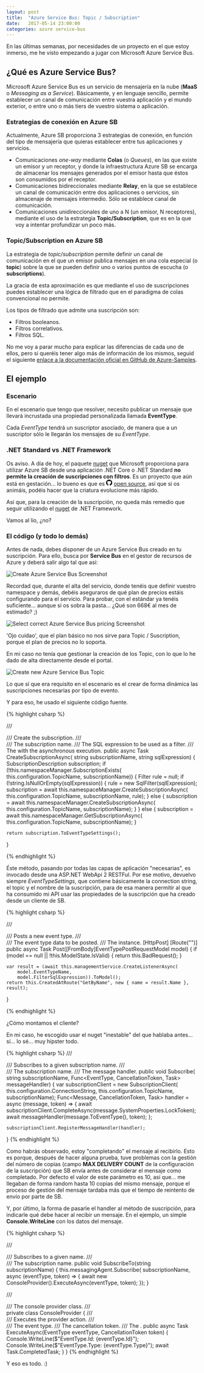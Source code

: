 ```yaml
---
layout: post
title:  "Azure Service Bus: Topic / Subscription"
date:   2017-05-14 23:00:00
categories: azure service-bus
---
```


En las últimas semanas, por necesidades de un proyecto en el que estoy inmerso, me he visto empezando a jugar con Microsoft Azure Service Bus.

## ¿Qué es Azure Service Bus?

Microsoft Azure Service Bus es un servicio de mensajería en la nube (**MaaS** o _Messaging as a Service_). Básicamente, y en lenguaje sencillo, permite establecer un canal de comunicación entre vuestra aplicación y el mundo exterior, o entre uno o  más tiers de vuestro sistema o aplicación.

### Estrategias de conexión en Azure SB
Actualmente, Azure SB proporciona 3 estrategias de conexión, en función del tipo de mensajería que quieras establecer entre tus aplicaciones y servicios.

- Comunicaciones _one-way_ mediante **Colas** (o *Queues*), en las que existe un emisor y un receptor, y donde la infraestructura Azure SB se encarga de almacenar los mensajes generados por el emisor hasta que éstos son consumidos por el receptor.
- Comunicaciones bidireccionales mediante **Relay**, en la que se establece un canal de comunicación entre dos aplicaciones o servicios, sin almacenaje de mensajes intermedio. Sólo se establece canal de comunicación.
- Comunicaciones unidireccionales de uno a N (un emisor, N receptores), mediante el uso de la estrategia **Topic/Subscription**, que es en la que voy a intentar profundizar un poco más.

### Topic/Subscription en Azure SB
La estrategia de _topic/subscription_ permite definir un canal de comunicación en el que un emisor publica mensajes en una cola especial (o **topic**) sobre la que se pueden definir uno o varios puntos de escucha (o **subscriptions**).

La gracia de esta aproximación es que mediante el uso de suscripciones puedes establecer una lógica de filtrado que en el paradigma de colas convencional no permite.

Los tipos de filtrado que admite una suscripción son:
- Filtros booleanos.
- Filtros correlativos.
- Filtros SQL.

No me voy a parar mucho para explicar las diferencias de cada uno de ellos, pero si queréis tener algo más de información de los mismos, seguid el siguiente [enlace a la documentación oficial en GitHub de Azure-Samples](https://github.com/Azure-Samples/azure-servicebus-messaging-samples/blob/master/TopicFilters/readme.md#what-are-subscription-filters).

## El ejemplo
### Escenario

En el escenario que tengo que resolver, necesito publicar un mensaje que llevará incrustada una propiedad personalizada llamada **EventType**.

Cada *EventType* tendrá un suscriptor asociado, de manera que a un suscriptor sólo le llegarán los mensajes de su *EventType*.

### .NET Standard vs .NET Framework
Os aviso. A día de hoy, el paquete <a href="https://www.nuget.org/packages/Microsoft.Azure.ServiceBus/0.0.3-preview"> nuget</a> que Microsoft proporciona para utilizar Azure SB desde una aplicación .NET Core o .NET Standard **no permite la creación de suscripciones con filtros**. Es un proyecto que aún está en gestación... lo bueno es que es <svg viewBox="0 0 16 16" height="16" xmlns="http://www.w3.org/2000/svg" fill-rule="evenodd" clip-rule="evenodd" stroke-linejoin="round" stroke-miterlimit="1.414"><path d="M8 0C3.58 0 0 3.582 0 8c0 3.535 2.292 6.533 5.47 7.59.4.075.547-.172.547-.385 0-.19-.007-.693-.01-1.36-2.226.483-2.695-1.073-2.695-1.073-.364-.924-.89-1.17-.89-1.17-.725-.496.056-.486.056-.486.803.056 1.225.824 1.225.824.714 1.223 1.873.87 2.33.665.072-.517.278-.87.507-1.07-1.777-.2-3.644-.888-3.644-3.953 0-.873.31-1.587.823-2.147-.09-.202-.36-1.015.07-2.117 0 0 .67-.215 2.2.82.64-.178 1.32-.266 2-.27.68.004 1.36.092 2 .27 1.52-1.035 2.19-.82 2.19-.82.43 1.102.16 1.915.08 2.117.51.56.82 1.274.82 2.147 0 3.073-1.87 3.75-3.65 3.947.28.24.54.73.54 1.48 0 1.07-.01 1.93-.01 2.19 0 .21.14.46.55.38C13.71 14.53 16 11.53 16 8c0-4.418-3.582-8-8-8"/></svg> [open source](https://github.com/Azure/azure-service-bus-dotnet), así que si os animáis, podéis hacer que la criatura evolucione más rápido.

Así que, para la creación de la suscripción, no queda más remedio que seguir utilizando el <a href="https://www.nuget.org/packages/WindowsAzure.ServiceBus/"> nuget</a> de .NET Framework.

Vamos al lío, ¿no?

### El código (y todo lo demás)

Antes de nada, debes disponer de un Azure Service Bus creado en tu suscripción. Para ello, busca por **Service Bus** en el gestor de recursos de Azure y deberá salir algo tal que así:

![Create Azure Service Bus Screenshot](/assets/AzureSB_Create.jpg)

Recordad que, durante el alta del servicio, donde tenéis que definir vuestro namespace y demás, debéis aseguraros de qué plan de precios estáis configurando para el servicio. Para probar, con el estándar ya tenéis suficiente... aunque si os sobra la pasta... ¿Qué son 668€ al mes de estimado? ;)

![Select correct Azure Service Bus pricing Screenshot](/assets/AzureSB_Pricing.jpg)

'Ojo cuidao', que el plan básico no nos sirve para Topic / Suscription, porque el plan de precios no lo soporta.

En mi caso no tenía que gestionar la creación de los Topic, con lo que lo he dado de alta directamente desde el portal.

![Create new Azure Service Bus Topic](/assets/AzureSB_CreateTopic.jpg)

Lo que sí que era requisito en el escenario es el crear de forma dinámica las suscripciones necesarias por tipo de evento.

Y para eso, he usado el siguiente código fuente.

{% highlight csharp %}

/// <summary>
/// Create the subscription.
/// </summary>
/// <param name="subscriptionName">The subscription name.</param>
/// <param name="sqlExpression">The SQL expression to be used as a filter.</param>
/// <returns>The <see cref="Task"/> with the asynchronous execution.</returns>
public async Task<EventTypeSettings> CreateSubscriptionAsync(
    string subscriptionName,
    string sqlExpression)
{
    SubscriptionDescription subscription;
    if (!this.namespaceManager.SubscriptionExists(
        this.configuration.TopicName,
        subscriptionName))
    {
        Filter rule = null;
        if (!string.IsNullOrEmpty(sqlExpression))
        {
            rule = new SqlFilter(sqlExpression);
            subscription = await this.namespaceManager.CreateSubscriptionAsync(
                this.configuration.TopicName,
                subscriptionName,
                rule);
        }
        else
        {
            subscription = await this.namespaceManager.CreateSubscriptionAsync(
                this.configuration.TopicName,
                subscriptionName);
        }
    }
    else
    {
        subscription = await this.namespaceManager.GetSubscriptionAsync(
            this.configuration.TopicName,
            subscriptionName);
    }

    return subscription.ToEventTypeSettings();
}

{% endhighlight %}

Éste método, pasando por todas las capas de aplicación "necesarias", es invocado desde una ASP.NET WebApi 2 RESTFul. Por ese motivo, devuelvo siempre *EventTypeSettings*, que contiene básicamente la connection string, el topic y el nombre de la suscripción, para de esa manera permitir al que ha consumido mi API usar las propiedades de la suscripción que ha creado desde un cliente de SB.

{% highlight csharp %}

/// <summary>
/// Posts a new event type.
/// </summary>
/// <param name="model">The event type data to be posted.</param>
/// <returns>The <see cref="T:Task{IHttpActionResult}"/> instance.</returns>
[HttpPost]
[Route("")]
public async Task<IHttpActionResult> Post([FromBody]EventTypePostRequestModel model)
{
    if (model == null || !this.ModelState.IsValid)
    {
        return this.BadRequest();
    }

    var result = (await this.managementService.CreateListenerAsync(
        model.EventTypeName,
        model.FilterSqlExpression)).ToModel();
    return this.CreatedAtRoute("GetByName", new { name = result.Name }, result);
}
        
{% endhighlight %}

¿Cómo montamos el cliente?

En mi caso, he escogido usar el nuget "inestable" del que hablaba antes... sí... lo sé... muy hípster todo.

{% highlight csharp %}
/// <summary>
/// Subscribes to a given subscription name.
/// </summary>
/// <param name="subscriptionName">The subscription name.</param>
/// <param name="messageHandler">The message handler.</param>
public void Subscribe(
    string subscriptionName,
    Func<EventType, CancellationToken, Task> messageHandler)
{
    var subscriptionClient = new SubscriptionClient(
        this.configuration.ConnectionString,
        this.configuration.TopicName,
        subscriptionName);
    Func<Message, CancellationToken, Task> handler = async (message, token) =>
    {
        await subscriptionClient.CompleteAsync(message.SystemProperties.LockToken);
        await messageHandler(message.ToEventType(), token);
    };

    subscriptionClient.RegisterMessageHandler(handler);
}
{% endhighlight %}

Como habrás observado, estoy "completando" el mensaje al recibirlo. Esto es porque, después de hacer alguna prueba, tuve problemas con la gestión del número de copias (campo **MAX DELIVERY COUNT** de la configuración de la suscripción) que SB envía antes de considerar el mensaje como completado. Por defecto el valor de este parámetro es 10, así que... me llegaban de forma random hasta 10 copias del mismo mensaje, porque el proceso de gestión del mensaje tardaba más que el tiempo de reintento de envío por parte de SB.

Y, por último, la forma de pasarle el handler al método de suscripción, para indicarle qué debe hacer al recibir un mensaje. En el ejemplo, un simple **Console.WriteLine** con los datos del mensaje.

{% highlight csharp %}

/// <summary>
/// Subscribes to a given <paramref name="subscriptionName"/> name.
/// </summary>
/// <param name="subscriptionName">The subscription name.</param>
public void SubscribeTo(string subscriptionName)
{
    this.messagingAgent.Subscribe(
        subscriptionName,
        async (eventType, token) =>
        {
            await new ConsoleProvider().ExecuteAsync(eventType, token);
        });
}

/// <summary>
/// The console provider class.
/// </summary>
private class ConsoleProvider
{
    /// <summary>
    /// Executes the provider action.
    /// </summary>
    /// <param name="eventType">The event type.</param>
    /// <param name="token">The cancellation token.</param>
    /// <returns>The <see cref="Task"/>.</returns>
    public async Task ExecuteAsync(EventType eventType, CancellationToken token)
    {
        Console.WriteLine($"EventType.Id: {eventType.Id}");
        Console.WriteLine($"EventType.Type: {eventType.Type}");
        await Task.CompletedTask;
    }
}
{% endhighlight %}

Y eso es todo. :)